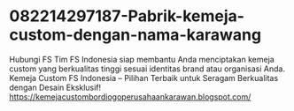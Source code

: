 # 082214297187-Pabrik-kemeja-custom-dengan-nama-karawang
Hubungi FS  Tim FS Indonesia siap membantu Anda menciptakan kemeja custom yang berkualitas tinggi sesuai identitas brand atau organisasi Anda.  Kemeja Custom FS Indonesia – Pilihan Terbaik untuk Seragam Berkualitas dengan Desain Eksklusif!  https://kemejacustombordiogoperusahaankarawan.blogspot.com/
